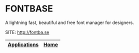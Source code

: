 # FONTBASE
 
 A lightning fast, beautiful and free font manager for designers.
 
 SITE: http://fontba.se

 | [Applications](https://portable-linux-apps.github.io/apps.html) | [Home](https://portable-linux-apps.github.io)
 | --- | --- |
